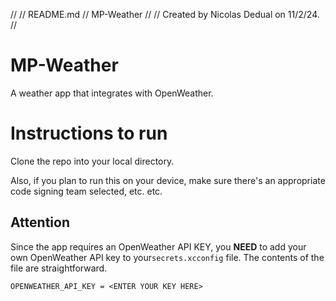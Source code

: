 //
//  README.md
//  MP-Weather
//
//  Created by Nicolas Dedual on 11/2/24.
//
# MP-Weather
 A weather app that integrates with OpenWeather.
 
# Instructions to run
Clone the repo into your local directory.

Also, if you plan to run this on your device, make sure there's an appropriate code signing team selected, etc. etc. 

## Attention
Since the app requires an OpenWeather API KEY, you **NEED** to add your own OpenWeather API key to your`secrets.xcconfig` file. The contents of the file are straightforward. 

```
OPENWEATHER_API_KEY = <ENTER YOUR KEY HERE>
```
